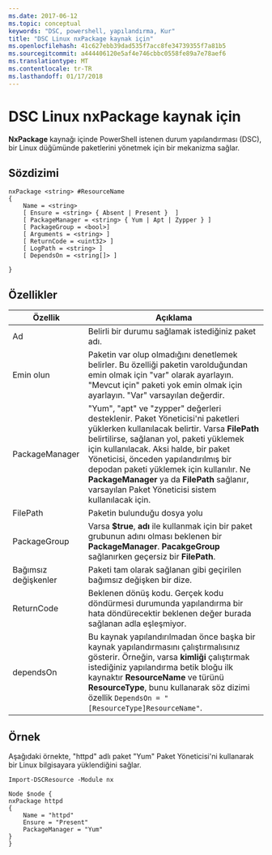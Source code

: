 ```yaml
---
ms.date: 2017-06-12
ms.topic: conceptual
keywords: "DSC, powershell, yapılandırma, Kur"
title: "DSC Linux nxPackage kaynak için"
ms.openlocfilehash: 41c627ebb39dad535f7acc8fe34739355f7a81b5
ms.sourcegitcommit: a444406120e5af4e746cbbc0558fe89a7e78aef6
ms.translationtype: MT
ms.contentlocale: tr-TR
ms.lasthandoff: 01/17/2018
---
```

# <a name="dsc-for-linux-nxpackage-resource"></a>DSC Linux nxPackage kaynak için

**NxPackage** kaynağı içinde PowerShell istenen durum yapılandırması (DSC), bir Linux düğümünde paketlerini yönetmek için bir mekanizma sağlar.

## <a name="syntax"></a>Sözdizimi

```
nxPackage <string> #ResourceName
{
    Name = <string>
    [ Ensure = <string> { Absent | Present }  ]
    [ PackageManager = <string> { Yum | Apt | Zypper } ]
    [ PackageGroup = <bool>]
    [ Arguments = <string> ]
    [ ReturnCode = <uint32> ]
    [ LogPath = <string> ]
    [ DependsOn = <string[]> ]
    
}
```

## <a name="properties"></a>Özellikler

|  Özellik |  Açıklama | 
|---|---|
| Ad| Belirli bir durumu sağlamak istediğiniz paket adı.| 
| Emin olun| Paketin var olup olmadığını denetlemek belirler. Bu özelliği paketin varolduğundan emin olmak için "var" olarak ayarlayın. "Mevcut için" paketi yok emin olmak için ayarlayın. "Var" varsayılan değerdir.|  
| PackageManager| "Yum", "apt" ve "zypper" değerleri desteklenir. Paket Yöneticisi'ni paketleri yüklerken kullanılacak belirtir. Varsa **FilePath** belirtilirse, sağlanan yol, paketi yüklemek için kullanılacak. Aksi halde, bir paket Yöneticisi, önceden yapılandırılmış bir depodan paketi yüklemek için kullanılır. Ne **PackageManager** ya da **FilePath** sağlanır, varsayılan Paket Yöneticisi sistem kullanılacak için.| 
| FilePath| Paketin bulunduğu dosya yolu| 
| PackageGroup| Varsa **$true**, **adı** ile kullanmak için bir paket grubunun adını olması beklenen bir **PackageManager**. **PacakgeGroup** sağlanırken geçersiz bir **FilePath**.| 
| Bağımsız değişkenler| Paketi tam olarak sağlanan gibi geçirilen bağımsız değişken bir dize.| 
| ReturnCode| Beklenen dönüş kodu. Gerçek kodu döndürmesi durumunda yapılandırma bir hata döndürecektir beklenen değer burada sağlanan adla eşleşmiyor.| 
| dependsOn | Bu kaynak yapılandırılmadan önce başka bir kaynak yapılandırmasını çalıştırmalısınız gösterir. Örneğin, varsa **kimliği** çalıştırmak istediğiniz yapılandırma betik bloğu ilk kaynaktır **ResourceName** ve türünü **ResourceType**, bunu kullanarak söz dizimi özellik `DependsOn = "[ResourceType]ResourceName"`.| 

## <a name="example"></a>Örnek

Aşağıdaki örnekte, "httpd" adlı paket "Yum" Paket Yöneticisi'ni kullanarak bir Linux bilgisayara yüklendiğini sağlar.

```
Import-DSCResource -Module nx 

Node $node {
nxPackage httpd
{
    Name = "httpd"
    Ensure = "Present"
    PackageManager = "Yum"
}
}
```

